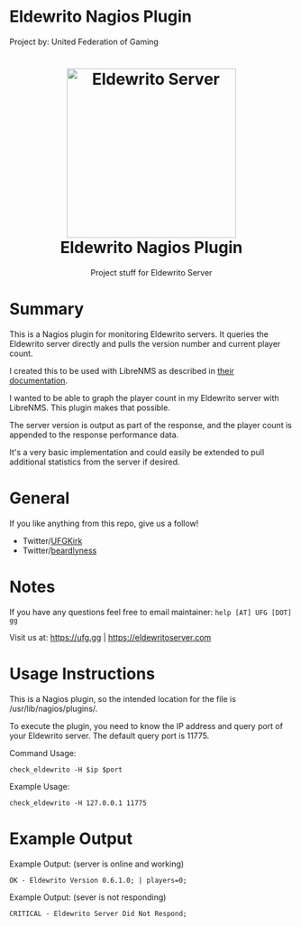 # Eldewrito Nagios Plugin 
Project by: United Federation of Gaming

<h1 align="center">
  <a href="https://EldewritoServer.com"><img src="https://gg.beard.gg/images/logo-main.png" alt="Eldewrito Server" width="300"></a>
 <br />
    Eldewrito Nagios Plugin
</h1>

<p align="center">Project stuff for Eldewrito Server</p>

# Summary
This is a Nagios plugin for monitoring Eldewrito servers.  It queries the Eldewrito server directly and pulls the version number and current player count.  

I created this to be used with LibreNMS as described in <a href="https://docs.librenms.org/Extensions/Services/">their documentation</a>.

I wanted to be able to graph the player count in my Eldewrito server with LibreNMS.  This plugin makes that possible.

The server version is output as part of the response, and the player count is appended to the response performance data.

It's a very basic implementation and could easily be extended to pull additional statistics from the server if desired.

# General
If you like anything from this repo, give us a follow!
- Twitter/<a href="https://twitter.com/UFGKirk">UFGKirk</a>
- Twitter/<a href="https://twitter.com/beardlyness">beardlyness</a>

# Notes
If you have any questions feel free to email maintainer: `help [AT] UFG [DOT] gg`

Visit us at: https://ufg.gg | https://eldewritoserver.com 

# Usage Instructions
This is a Nagios plugin, so the intended location for the file is /usr/lib/nagios/plugins/.

To execute the plugin, you need to know the IP address and query port of your Eldewrito server.  The default query port is 11775.

Command Usage:

`check_eldewrito -H $ip $port`

Example Usage:

`check_eldewrito -H 127.0.0.1 11775`

# Example Output 

Example Output: (server is online and working)

`OK - Eldewrito Version 0.6.1.0; | players=0;`

Example Output: (sever is not responding)

`CRITICAL - Eldewrito Server Did Not Respond;`
